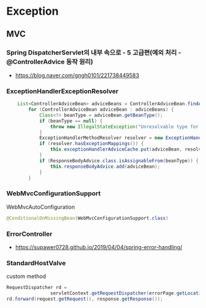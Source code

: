 # Exception 

## MVC

### Spring DispatcherServlet의 내부 속으로 - 5 고급편(예외 처리 - @ControllerAdvice  동작 원리)

- https://blog.naver.com/gngh0101/221738449583

### ExceptionHandlerExceptionResolver

~~~java
	List<ControllerAdviceBean> adviceBeans = ControllerAdviceBean.findAnnotatedBeans(getApplicationContext());
		for (ControllerAdviceBean adviceBean : adviceBeans) {
			Class<?> beanType = adviceBean.getBeanType();
			if (beanType == null) {
				throw new IllegalStateException("Unresolvable type for ControllerAdviceBean: " + adviceBean);
			}
			ExceptionHandlerMethodResolver resolver = new ExceptionHandlerMethodResolver(beanType);
			if (resolver.hasExceptionMappings()) {
				this.exceptionHandlerAdviceCache.put(adviceBean, resolver);
			}
			if (ResponseBodyAdvice.class.isAssignableFrom(beanType)) {
				this.responseBodyAdvice.add(adviceBean);
			}
		}
~~~

### WebMvcConfigurationSupport

WebMvcAutoConfiguration
~~~java
@ConditionalOnMissingBean(WebMvcConfigurationSupport.class)
~~~





### ErrorController

- https://supawer0728.github.io/2019/04/04/spring-error-handling/



### StandardHostValve

custom method 

~~~java 
RequestDispatcher rd =
                servletContext.getRequestDispatcher(errorPage.getLocation());
rd.forward(request.getRequest(), response.getResponse());
~~~



